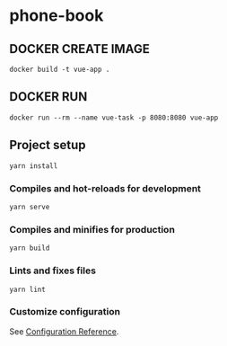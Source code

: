 # phone-book

## DOCKER CREATE IMAGE
```
docker build -t vue-app .
```

## DOCKER RUN
```
docker run --rm --name vue-task -p 8080:8080 vue-app
```

## Project setup
```
yarn install
```

### Compiles and hot-reloads for development
```
yarn serve
```

### Compiles and minifies for production
```
yarn build
```

### Lints and fixes files
```
yarn lint
```

### Customize configuration
See [Configuration Reference](https://cli.vuejs.org/config/).
